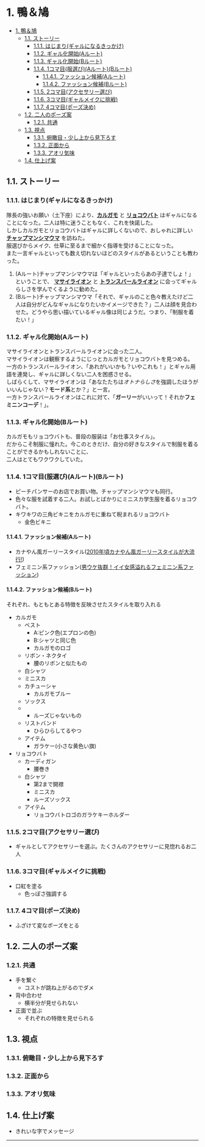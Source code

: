 # 1. 鴨＆鳩

- [1. 鴨＆鳩](#1-鴨鳩)
  - [1.1. ストーリー](#11-ストーリー)
    - [1.1.1. はじまり(ギャルになるきっかけ)](#111-はじまりギャルになるきっかけ)
    - [1.1.2. ギャル化開始(Aルート)](#112-ギャル化開始aルート)
    - [1.1.3. ギャル化開始(Bルート)](#113-ギャル化開始bルート)
    - [1.1.4. 1コマ目(服選び)(Aルート)(Bルート)](#114-1コマ目服選びaルートbルート)
      - [1.1.4.1. ファッション候補(Aルート)](#1141-ファッション候補aルート)
      - [1.1.4.2. ファッション候補(Bルート)](#1142-ファッション候補bルート)
    - [1.1.5. 2コマ目(アクセサリー選び)](#115-2コマ目アクセサリー選び)
    - [1.1.6. 3コマ目(ギャルメイクに挑戦)](#116-3コマ目ギャルメイクに挑戦)
    - [1.1.7. 4コマ目(ポーズ決め)](#117-4コマ目ポーズ決め)
  - [1.2. 二人のポーズ案](#12-二人のポーズ案)
    - [1.2.1. 共通](#121-共通)
  - [1.3. 視点](#13-視点)
    - [1.3.1. 俯瞰目・少し上から見下ろす](#131-俯瞰目少し上から見下ろす)
    - [1.3.2. 正面から](#132-正面から)
    - [1.3.3. アオリ気味](#133-アオリ気味)
  - [1.4. 仕上げ案](#14-仕上げ案)

## 1.1. ストーリー

### 1.1.1. はじまり(ギャルになるきっかけ)

隊長の強いお願い（土下座）により、**[カルガモ][F]** と **[リョコウバト][G]** はギャルになることになった。二人は特に迷うこともなく、これを快諾した。  
しかしカルガモとリョコウバトはギャルに詳しくないので、おしゃれに詳しい **[チャップマンシマウマ][C]** を訪ねた。  
服選びからメイク、仕草に至るまで細かく指導を受けることになった。  
また一言ギャルといっても数え切れないほどのスタイルがあるということも教わった。

1. (Aルート)チャップマンシマウマは「ギャルといったらあの子達でしょ！」ということで、 **[マサイライオン][E]** と **[トランスバールライオン][D]** に会ってギャルらしさを学んでくるように勧めた。
2. (Bルート)チャップマンシマウマ「それで、ギャルのこと色々教えたけど二人は自分がどんなギャルになりたいかイメージできた？」二人は顔を見合わせた。どうやら思い描いているギャル像は同じようだ。つまり、「制服を着たい！」

### 1.1.2. ギャル化開始(Aルート)

マサイライオンとトランスバールライオンに会った二人。  
マサイライオンは観察するようにじっとカルガモとリョコウバトを見つめる。  
一方のトランスバールライオン、「あれがいいかも？いやこれも！」とギャル用語を連発し、ギャルに詳しくない二人を困惑させる。  
しばらくして、マサイライオンは「あなたたちは*オトナらしさ*を強調したほうがいいんじゃない？**モード系**とか？」と一言。  
一方トランスバールライオンはこれに対て、「**ガーリー**がいいって！それか**フェミニンコーデ**！」。

### 1.1.3. ギャル化開始(Bルート)

カルガモもリョコウバトも、普段の服装は「お仕事スタイル」。  
だからこそ制服に憧れた。今このときだけ、自分の好きなスタイルで制服を着ることができるかもしれないことに、  
二人はとてもワクワクしていた。

### 1.1.4. 1コマ目(服選び)(Aルート)(Bルート)

- ピーチパンサーのお店でお買い物。チャップマンシマウマも同行。
- 色々な服を試着する二人。お試しとばかりにミニスカ学生服を着るリョコウバト。
- キワキワの三角ビキニをカルガモに重ねて睨まれるリョコウバト
  - 金色ビキニ

#### 1.1.4.1. ファッション候補(Aルート)

- カナやん風ガーリースタイル([2010年頃カナやん風ガーリースタイルが大流行!][A])
- フェミニン系ファッション([男ウケ抜群！イイ女感溢れるフェミニン系ファッション][B])

#### 1.1.4.2. ファッション候補(Bルート)

それぞれ、もともとある特徴を反映させたスタイルを取り入れる

- カルガモ
  - ベスト
    - A:ピンク色(エプロンの色)
    - B:シャツと同じ色
    - カルガモのロゴ
  - リボン・ネクタイ
    - 腰のリボンと似たもの
  - 白シャツ
  - ミニスカ
  - カチューシャ
    - カルガモブルー
  - ソックス
  - - ルーズじゃないもの
  - リストバンド
    - ひらひらしてるやつ
  - アイテム
    - ガラケー(小さな黄色い旗)
- リョコウバト
  - カーディガン
    - 腰巻き
  - 白シャツ
    - 第2まで開襟
    - ミニスカ
    - ルーズソックス
  - アイテム
    - リョコウバトロゴのガラケキーホルダー

### 1.1.5. 2コマ目(アクセサリー選び)

- ギャルとしてアクセサリーを選ぶ。たくさんのアクセサリーに見惚れるお二人

### 1.1.6. 3コマ目(ギャルメイクに挑戦)

- 口紅を塗る
  - 色っぽさ強調する

### 1.1.7. 4コマ目(ポーズ決め)

- ふざけて変なポーズをとる

## 1.2. 二人のポーズ案

### 1.2.1. 共通

- 手を繋ぐ
  - コストが跳ね上がるのでダメ
- 背中合わせ
  - 横半分が見せられない
- 正面で並ぶ
  - それぞれの特徴を見せられる

## 1.3. 視点

### 1.3.1. 俯瞰目・少し上から見下ろす

### 1.3.2. 正面から

### 1.3.3. アオリ気味

## 1.4. 仕上げ案

- きれいな字でメッセージ

---

[A]: https://galture.com/fashion/kanayan-gal.html
[B]: https://galture.com/fashion/feminine.html
[C]: https://japari-library.com/wiki/Chapman%27s_Zebra
[D]: https://japari-library.com/wiki/Transvaal_Lion
[E]: https://japari-library.com/wiki/Masai_Lion/KF3
[F]: https://japari-library.com/wiki/Eastern_Spot-Billed_Duck
[G]: https://japari-library.com/wiki/Passenger_Pigeon
